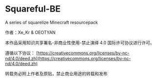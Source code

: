 # Squareful-BE

A series of squarelize Minecraft resourcepack

作者：Xe_Kr & OEOTYAN

本作品采用知识共享署名-非商业性使用-禁止演绎 4.0 国际许可协议进行许可。

遵循以下协议： [https://creativecommons.org/licenses/by-nc-nd/4.0/deed.zh](https://creativecommons.org/licenses/by-nc-nd/4.0/deed.zh)

转载务必附上作者及原贴，禁止商业用途的转载和发布
